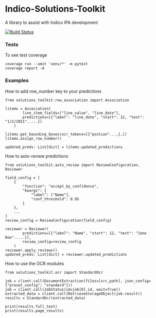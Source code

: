 
# Indico-Solutions-Toolkit
A library to assist with Indico IPA development

[![Build Status][build-image]][build-url]


### Tests
To see test coverage
```
coverage run --omit 'venv/*' -m pytest
coverage report -m
```

### Examples 
How to add row_number key to your predictions
```
from solutions_toolkit.row_association import Association

litems = Association(
        line_item_fields=["line_value", "line_date"], 
        predictions=[{"label": "line_date", "start": 12, "text": "1/2/2021".....}]
    )

litems.get_bounding_boxes(ocr_tokens=[{"postion"...,},])
litems.assign_row_number()

updated_preds: List[dict] = litems.updated_predictions
```

How to auto-review predictions
```
from solutions_toolkit.auto_review import ReviewConfiguration, Reviewer

field_config = [
    {
        "function": "accept_by_confidence",
        "kwargs": {
            "label": ["Name"],
            "conf_threshold": 0.95
        }
    },
    ...
]
review_config = ReviewConfiguration(field_config)

reviewer = Reviewer(
        predictions=[{"label": "Name", "start": 12, "text": "Jane Doe".....}],
        review_config=review_config
    )
reviewer.apply_reviews()
updated_preds: List[dict] = reviewer.updated_predictions
```


How to use the OCR modules
```
from solutions_toolkit.ocr import StandardOcr

job = client.call(DocumentExtraction(files=[src_path], json_config={"preset_config": "standard"}))
job = client.call(JobStatus(id=job[0].id, wait=True))
extracted_data = client.call(RetrieveStorageObject(job.result))
results = StandardOcr(extracted_data)

print(results.full_text)
print(results.page_results)
```

<!-- Badges -->
[build-url]: https://github.com/IndicoDataSolutions/Indico-Solutions-Toolkit/actions/workflows/build.yml
[build-image]: https://github.com/IndicoDataSolutions/Indico-Solutions-Toolkit/actions/workflows/build.yml/badge.svg